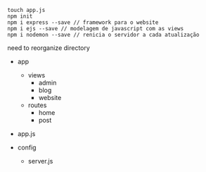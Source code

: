 ```
touch app.js
npm init
npm i express --save // framework para o website
npm i ejs --save // modelagem de javascript com as views
npm i nodemon --save // renicia o servidor a cada atualização 

```

need to reorganize directory

- app
  - views
    - admin
    - blog
    - website
  - routes
    - home
    - post

- app.js
- config
  - server.js

